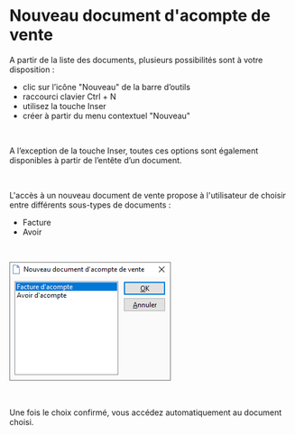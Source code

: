 # Nouveau document d'acompte de vente

A partir de la liste des documents, plusieurs possibilités sont à votre 
 disposition :


* clic sur l’icône "Nouveau" de la barre d’outils
* raccourci clavier Ctrl + N
* utilisez la touche Inser
* créer à partir du menu contextuel "Nouveau"


 


A l’exception de la touche Inser, 
 toutes ces options sont également disponibles à partir de l’entête d’un 
 document.


 


L'accès à un nouveau document de vente propose à l'utilisateur de choisir 
 entre différents sous-types de documents :


* Facture
* Avoir


 


![](NouveauDocumentAcompteVente.png)


 


Une fois le choix confirmé, vous accédez automatiquement au document 
 choisi.


